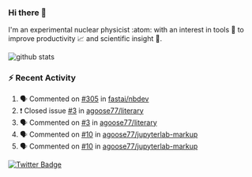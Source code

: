 ### Hi there 👋 

I'm an experimental nuclear physicist :atom: with an interest in tools :wrench: to improve productivity :chart_with_upwards_trend: and scientific insight :telescope:.

![github stats](https://github-readme-stats.vercel.app/api?username=agoose77&show_icons=true&hide_rank=true&hide_title=true&bg_color=30,e76445,904e95&text_color=efe3ec&icon_color=efe3ec)
<!--
**agoose77/agoose77** is a ✨ _special_ ✨ repository because its `README.md` (this file) appears on your GitHub profile.

Here are some ideas to get you started:

- 🔭 I’m currently working on ...
- 🌱 I’m currently learning ...
- 👯 I’m looking to collaborate on ...
- 🤔 I’m looking for help with ...
- 💬 Ask me about ...
- 📫 How to reach me: ...
- 😄 Pronouns: ...
- ⚡ Fun fact: ...
-->

### :zap: Recent Activity
<!--START_SECTION:activity-->
1. 🗣 Commented on [#305](https://github.com/fastai/nbdev/issues/305) in [fastai/nbdev](https://github.com/fastai/nbdev)
2. ❗️ Closed issue [#3](https://github.com/agoose77/literary/issues/3) in [agoose77/literary](https://github.com/agoose77/literary)
3. 🗣 Commented on [#3](https://github.com/agoose77/literary/issues/3) in [agoose77/literary](https://github.com/agoose77/literary)
4. 🗣 Commented on [#10](https://github.com/agoose77/jupyterlab-markup/issues/10) in [agoose77/jupyterlab-markup](https://github.com/agoose77/jupyterlab-markup)
5. 🗣 Commented on [#10](https://github.com/agoose77/jupyterlab-markup/issues/10) in [agoose77/jupyterlab-markup](https://github.com/agoose77/jupyterlab-markup)
<!--END_SECTION:activity-->


[![Twitter Badge](https://img.shields.io/twitter/follow/agoose77?style=flat-square&logo=Twitter&logoColor=white&color=cornflowerblue)](https://twitter.com/agoose77)

